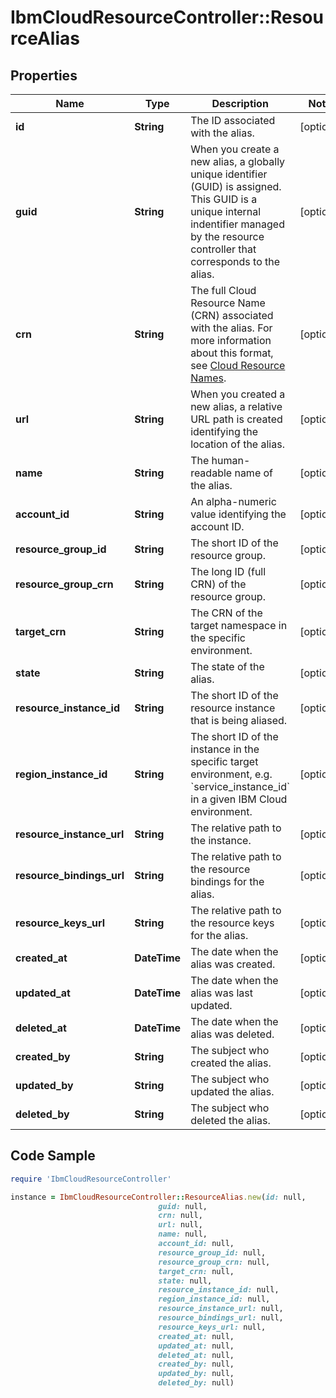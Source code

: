 # IbmCloudResourceController::ResourceAlias

## Properties

Name | Type | Description | Notes
------------ | ------------- | ------------- | -------------
**id** | **String** | The ID associated with the alias. | [optional] 
**guid** | **String** | When you create a new alias, a globally unique identifier (GUID) is assigned. This GUID is a unique internal indentifier managed by the resource controller that corresponds to the alias. | [optional] 
**crn** | **String** | The full Cloud Resource Name (CRN) associated with the alias. For more information about this format, see [Cloud Resource Names](https://cloud.ibm.com/docs/overview?topic&#x3D;overview-crn). | [optional] 
**url** | **String** | When you created a new alias, a relative URL path is created identifying the location of the alias. | [optional] 
**name** | **String** | The human-readable name of the alias. | [optional] 
**account_id** | **String** | An alpha-numeric value identifying the account ID. | [optional] 
**resource_group_id** | **String** | The short ID of the resource group. | [optional] 
**resource_group_crn** | **String** | The long ID (full CRN) of the resource group. | [optional] 
**target_crn** | **String** | The CRN of the target namespace in the specific environment. | [optional] 
**state** | **String** | The state of the alias. | [optional] 
**resource_instance_id** | **String** | The short ID of the resource instance that is being aliased. | [optional] 
**region_instance_id** | **String** | The short ID of the instance in the specific target environment, e.g. &#x60;service_instance_id&#x60; in a given IBM Cloud environment. | [optional] 
**resource_instance_url** | **String** | The relative path to the instance. | [optional] 
**resource_bindings_url** | **String** | The relative path to the resource bindings for the alias. | [optional] 
**resource_keys_url** | **String** | The relative path to the resource keys for the alias. | [optional] 
**created_at** | **DateTime** | The date when the alias was created. | [optional] 
**updated_at** | **DateTime** | The date when the alias was last updated. | [optional] 
**deleted_at** | **DateTime** | The date when the alias was deleted. | [optional] 
**created_by** | **String** | The subject who created the alias. | [optional] 
**updated_by** | **String** | The subject who updated the alias. | [optional] 
**deleted_by** | **String** | The subject who deleted the alias. | [optional] 

## Code Sample

```ruby
require 'IbmCloudResourceController'

instance = IbmCloudResourceController::ResourceAlias.new(id: null,
                                 guid: null,
                                 crn: null,
                                 url: null,
                                 name: null,
                                 account_id: null,
                                 resource_group_id: null,
                                 resource_group_crn: null,
                                 target_crn: null,
                                 state: null,
                                 resource_instance_id: null,
                                 region_instance_id: null,
                                 resource_instance_url: null,
                                 resource_bindings_url: null,
                                 resource_keys_url: null,
                                 created_at: null,
                                 updated_at: null,
                                 deleted_at: null,
                                 created_by: null,
                                 updated_by: null,
                                 deleted_by: null)
```


